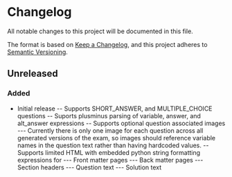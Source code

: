 # Changelog
All notable changes to this project will be documented in this file.

The format is based on [Keep a Changelog](https://keepachangelog.com/en/1.0.0/),
and this project adheres to [Semantic Versioning](https://semver.org/spec/v2.0.0.html).

## Unreleased
### Added
- Initial release
-- Supports SHORT_ANSWER, and MULTIPLE_CHOICE questions
-- Suports plusminus parsing of variable, answer, and alt_answer expressions
-- Supports optional question associated images
--- Currently there is only one image for each question across all generated versions of the exam,
    so images should reference variable names in the question text rather than having hardcoded values.
-- Supports limited HTML with embedded python string formatting expressions for
--- Front matter pages
--- Back matter pages
--- Section headers
--- Question text
--- Solution text
